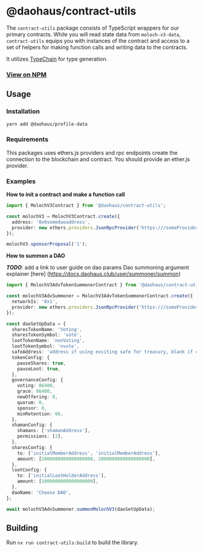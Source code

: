 # @daohaus/contract-utils

The `contract-utils` package consists of TypeScript wrappers for our primary contracts. While you will read state data from `moloch-v3-data`, `contract-utils` equips you with instances of the contract and access to a set of helpers for making function calls and writing data to the contracts.

It utilizes [TypeChain](https://github.com/dethcrypto/TypeChain) for type generation.

### [View on NPM](https://www.npmjs.com/package/@daohaus/contract-utils)

## Usage

### Installation

```bash
yarn add @daohaus/profile-data
```

### Requirements

This packages uses ethers.js providers and rpc endpoints create the connection to the blockchain and contract. You should provide an ether.js provider.

### Examples

**How to init a contract and make a function call**

```ts
import { MolochV3Contract } from '@daohaus/contract-utils';

const molochV3 = MolochV3Contract.create({
  address: '0x0somedaoaddress',
  provider: new ethers.providers.JsonRpcProvider('https:///someProviderUrl.com'),
});

molochV3.sponsorProposal('1');
```

**How to summon a DAO**

**_TODO_**: add a link to user guide on dao params
Dao summoning argument explainer [here]
(https://docs.daohaus.club/user/summoner/summon)

```ts
import { MolochV3AdvTokenSummonerContract } from '@daohaus/contract-utils';

const molochV3AdvSummoner = MolochV3AdvTokenSummonerContract.create({
  networkIs: '0x1',
  provider: new ethers.providers.JsonRpcProvider('https:///someProviderUrl.com'),
});

const daoSetUpData = {
  sharesTokenName: 'Voting',
  sharesTokenSymbol: 'vote',
  lootTokenName: 'nonVoting',
  lootTokenSymbol: 'nvote',
  safeAddress: 'address if using exsiting safe for treasury, blank if creating a new one',
  tokenConfig: {
    pauseShares: true,
    pauseLoot: true,
  },
  governanceConfig: {
    voting: 86400,
    grace: 86400,
    newOffering: 0,
    quorum: 0,
    sponsor: 0,
    minRetention: 66,
  },
  shamanConfig: {
    shamans: ['shamanAddress'],
    permissions: [2],
  },
  sharesConfig: {
    to: ['initialMemberAddress', 'initialMemberAddress'],
    amount: [1000000000000000000, 2000000000000000000],
  },
  lootConfig: {
    to: ['initialLootHolderAddress'],
    amount: [1000000000000000000],
  },
  daoName: 'Cheese DAO',
};

await molochV3AdvSummoner.summonMolochV3(daoSetUpData);
```

## Building

Run `nx run contract-utils:build` to build the library.
